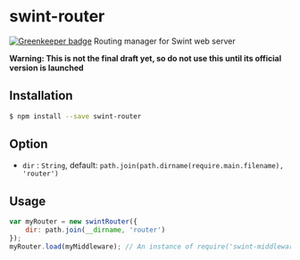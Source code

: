 # swint-router

[![Greenkeeper badge](https://badges.greenkeeper.io/Knowre-Dev/swint-router.svg)](https://greenkeeper.io/)
Routing manager for Swint web server

**Warning: This is not the final draft yet, so do not use this until its official version is launched**

## Installation
```sh
$ npm install --save swint-router
```

## Option
* `dir` : `String`, default: `path.join(path.dirname(require.main.filename), 'router')`

## Usage
```javascript
var myRouter = new swintRouter({
	dir: path.join(__dirname, 'router')
});
myRouter.load(myMiddleware); // An instance of require('swint-middleware').loader({})
```
